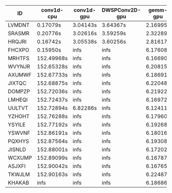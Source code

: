 |ID|conv1d-cpu|conv1d-gpu|DWSPConv2D-gpu|gemm-gpu|avg|
|-|-|-|-|-|-|
|LVMDNT|0.17079s|3.04143s|3.64367s|2.16995s|2.25646s|
|SRASMR|0.20776s|3.02616s|3.59259s|2.32289s|2.28735s|
|HRQJRI|0.16742s|3.05538s|3.60256s|2.81617s|2.41038s|
|FHCXPO|0.15950s|infs|infs|6.17608s|infs|
|MRHTFS|152.49968s|infs|infs|6.16690s|infs|
|WVYNJR|152.65328s|infs|infs|6.20815s|infs|
|AXUMWF|152.67733s|infs|infs|6.18691s|infs|
|JIXTQC|152.68875s|infs|infs|6.22048s|infs|
|DOMPZP|152.72036s|infs|infs|6.21922s|infs|
|LMHEQI|152.72437s|infs|infs|6.16972s|infs|
|UULTVT|152.72894s|6.82286s|infs|6.12411s|infs|
|YZHOHT|152.76288s|infs|infs|6.17960s|infs|
|YSYILE|152.77192s|infs|infs|6.19268s|infs|
|YSWVNF|152.86191s|infs|infs|6.18016s|infs|
|PQXHYS|152.87564s|infs|infs|6.19308s|infs|
|JISNLD|152.88001s|infs|infs|6.17202s|infs|
|WCXUMP|152.89099s|infs|infs|6.16787s|infs|
|ASJXFI|152.90042s|infs|infs|6.16765s|infs|
|TKWJLM|152.90163s|infs|infs|6.22487s|infs|
|KHAKAB|infs|infs|infs|6.18686s|infs|
